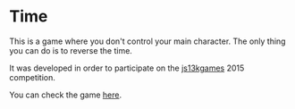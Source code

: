 # Time

This is a game where you don't control your main character. The only thing you can do is to reverse the time.

It was developed in order to participate on the [js13kgames](http://js13kgames.com/) 2015 competition.

You can check the game [here](http://thiagorb.github.io/Time/).
